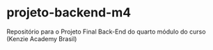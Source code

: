 # projeto-backend-m4
Repositório para o Projeto Final Back-End do quarto módulo do curso (Kenzie Academy Brasil)
